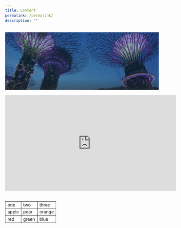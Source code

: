 ```yaml
---
title: Content
permalink: /permalink/
description: ""
---
```

![](/images/hero-banner.png)

<div class="bp-youtube">
	<iframe allowfullscreen="" allow="accelerometer; autoplay; clipboard-write; encrypted-media; gyroscope; picture-in-picture; web-share" frameborder="0" title="YouTube video player" src="https://www.youtube.com/embed/DhwSli5YjSA" height="315" width="560"></iframe>
</div>

<br>

<table>
	<tbody>
		<tr>
			<td style="border: 1px solid;">one</td>
			<td style="border: 1px solid;">two</td>
			<td style="border: 1px solid;">three</td>
		</tr>
		<tr>
			<td style="border: 1px solid;">apple</td>
			<td style="border: 1px solid;">pear</td>
			<td style="border: 1px solid;">orange</td>
		</tr>
		<tr>
			<td style="border: 1px solid;">red</td>
			<td style="border: 1px solid;">green</td>
			<td style="border: 1px solid;">blue</td>
		</tr>
	</tbody>
</table>
